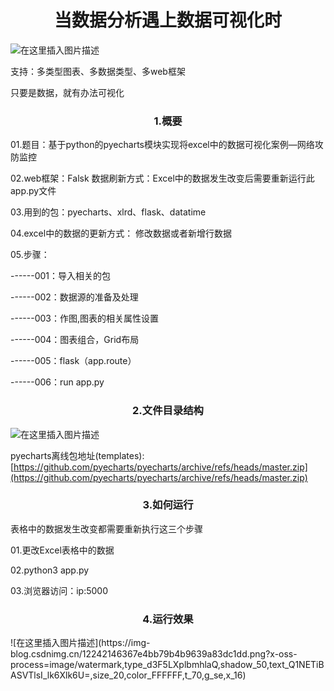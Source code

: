<h1 align = "center">当数据分析遇上数据可视化时</h1>

![在这里插入图片描述](https://img-blog.csdnimg.cn/838d477a3d6c4d80bbd471daca44ad12.png)


支持：多类型图表、多数据类型、多web框架


只要是数据，就有办法可视化

<h3 align = "center">1.概要</h3>
01.题目：基于python的pyecharts模块实现将excel中的数据可视化案例—网络攻防监控

02.web框架：Falsk
数据刷新方式：Excel中的数据发生改变后需要重新运行此app.py文件

03.用到的包：pyecharts、xlrd、flask、datatime

04.excel中的数据的更新方式：
修改数据或者新增行数据

05.步骤：

------001：导入相关的包

------002：数据源的准备及处理

------003：作图,图表的相关属性设置

------004：图表组合，Grid布局

------005：flask（app.route）

------006：run app.py

<h3 align = "center">2.文件目录结构</h3>

![在这里插入图片描述](https://img-blog.csdnimg.cn/52cc72f47155442e8373adf6f3687749.png?x-oss-process=image/watermark,type_d3F5LXplbmhlaQ,shadow_50,text_Q1NETiBASVTlsI_lk6Xlk6U=,size_13,color_FFFFFF,t_70,g_se,x_16)

pyecharts离线包地址(templates):
[https://github.com/pyecharts/pyecharts/archive/refs/heads/master.zip](https://github.com/pyecharts/pyecharts/archive/refs/heads/master.zip)

<h3 align = "center">3.如何运行</h3>

表格中的数据发生改变都需要重新执行这三个步骤

01.更改Excel表格中的数据

02.python3 app.py

03.浏览器访问：ip:5000

<h3 align = "center">4.运行效果</h3>
![在这里插入图片描述](https://img-blog.csdnimg.cn/12242146367e4bb79b4b9639a83dc1dd.png?x-oss-process=image/watermark,type_d3F5LXplbmhlaQ,shadow_50,text_Q1NETiBASVTlsI_lk6Xlk6U=,size_20,color_FFFFFF,t_70,g_se,x_16)

